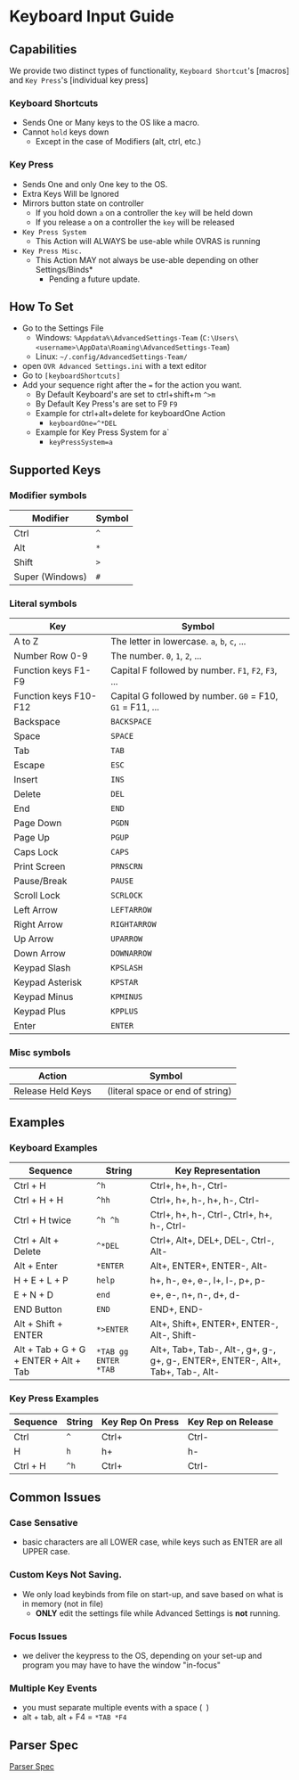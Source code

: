 # Keyboard Input Guide

## Capabilities
 We provide two distinct types of functionality, `Keyboard Shortcut`'s [macros] and `Key Press`'s [individual key press]
 
### Keyboard Shortcuts
 
- Sends One or Many keys to the OS like a macro.
- Cannot `hold` keys down
  - Except in the case of Modifiers (alt, ctrl, etc.)

### Key Press

- Sends One and only One key to the OS.
 - Extra Keys Will be Ignored
- Mirrors button state on controller
  - If you hold down `a` on a controller the `key` will be held down
  - If you release `a` on a controller the `key` will be released
- `Key Press System`
  - This Action will ALWAYS be use-able while OVRAS is running
- `Key Press Misc.`
  - This Action MAY not always be use-able depending on other Settings/Binds*
    - Pending a future update.

## How To Set

- Go to the Settings File
  - Windows: `%Appdata%\AdvancedSettings-Team` (`C:\Users\<username>\AppData\Roaming\AdvancedSettings-Team`)
  - Linux: `~/.config/AdvancedSettings-Team/`
- open `OVR Advanced Settings.ini` with a text editor
- Go to `[keyboardShortcuts]`
- Add your sequence right after the `=` for the action you want.
  - By Default Keyboard's are set to ctrl+shift+m `^>m`
  - By Default Key Press's are set to F9 `F9`
  - Example for ctrl+alt+delete for keyboardOne Action
    - `keyboardOne=^*DEL`
  - Example for Key Press System for a`
    - `keyPressSystem=a`
	
## Supported Keys

### Modifier symbols

| Modifier | Symbol |
|---|---|
| Ctrl | `^` |
| Alt | `*` |
| Shift | `>` |
| Super (Windows) | `#` |

### Literal symbols

| Key | Symbol |
|---|---|
| A to Z | The letter in lowercase. `a`, `b`, `c`, ... |
| Number Row 0-9 | The number. `0`, `1`, `2`, ... |
| Function keys F1-F9 | Capital F followed by number. `F1`, `F2`, `F3`, ... |
| Function keys F10-F12 | Capital G followed by number. `G0` = F10, `G1` = F11, ... |
| Backspace | `BACKSPACE` |
| Space | `SPACE` |
| Tab | `TAB` |
| Escape | `ESC` |
| Insert | `INS` |
| Delete | `DEL` |
| End | `END` |
| Page Down | `PGDN` |
| Page Up | `PGUP` |
| Caps Lock | `CAPS` |
| Print Screen | `PRNSCRN` |
| Pause/Break | `PAUSE` |
| Scroll Lock | `SCRLOCK` |
| Left Arrow | `LEFTARROW` |
| Right Arrow | `RIGHTARROW` |
| Up Arrow | `UPARROW` |
| Down Arrow | `DOWNARROW` |
| Keypad Slash | `KPSLASH` |
| Keypad Asterisk | `KPSTAR` |
| Keypad Minus | `KPMINUS` |
| Keypad Plus | `KPPLUS` |
| Enter | `ENTER` |


### Misc symbols
| Action | Symbol |
|---|---|
| Release Held Keys | ` ` (literal space or end of string) |


## Examples

### Keyboard Examples

| Sequence | String | Key Representation |
|---|---|---|
| Ctrl + H | `^h` | Ctrl+, h+, h-, Ctrl- |
| Ctrl + H + H | `^hh` | Ctrl+, h+, h-, h+, h-, Ctrl- |
| Ctrl + H twice | `^h ^h` | Ctrl+, h+, h-, Ctrl-, Ctrl+, h+, h-, Ctrl- |
| Ctrl + Alt + Delete | `^*DEL` | Ctrl+, Alt+, DEL+, DEL-, Ctrl-, Alt- |
| Alt + Enter | `*ENTER` | Alt+, ENTER+, ENTER-, Alt- |
| H + E + L + P | `help` | h+, h-, e+, e-, l+, l-, p+, p- |
| E + N + D | `end` | e+, e-, n+, n-, d+, d- |
| END Button | `END` | END+, END- |
| Alt + Shift + ENTER | `*>ENTER` | Alt+, Shift+, ENTER+, ENTER-, Alt-, Shift- |
| Alt + Tab + G + G + ENTER + Alt + Tab | `*TAB gg ENTER *TAB` | Alt+, Tab+, Tab-, Alt-, g+, g-, g+, g-, ENTER+, ENTER-, Alt+, Tab+, Tab-, Alt- |


### Key Press Examples

| Sequence | String | Key Rep On Press | Key Rep on Release
|---|---|---|---|
| Ctrl | `^` | Ctrl+ | Ctrl- |
| H | `h` | h+ | h- |
| Ctrl + H | `^h` | Ctrl+ | Ctrl- |


## Common Issues

### Case Sensative
- basic characters are all LOWER case, while keys such as ENTER are all UPPER case.

### Custom Keys Not Saving.
- We only load keybinds from file on start-up, and save based on what is in memory (not in file)
  - **ONLY** edit the settings file while Advanced Settings is **not** running.

### Focus Issues
- we deliver the keypress to the OS, depending on your set-up and program you may have to have the window "in-focus"

### Multiple Key Events
- you must separate multiple events with a space (` `)
 - alt + tab, alt + F4 = `*TAB *F4`

## Parser Spec
[Parser Spec](https://github.com/OpenVR-Advanced-Settings/OpenVR-AdvancedSettings/blob/master/docs/specs/Keyboard_Manager-Parser_Spec.md)
